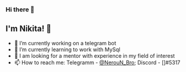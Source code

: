 ### Hi there 👋
## I'm Nikita! 👏

- 🔭 I’m currently working on a telegram bot
- 🌱 I’m currently learning to work with MySql
- 👯 I am looking for a mentor with experience in my field of interest
- 📫 How to reach me: Telegramm - [@NerouN_Bro](https://t.me/NerouN_Bro); Discord - []#5317

